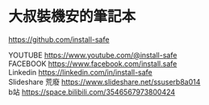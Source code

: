 # 大叔裝機安的筆記本
https://github.com/install-safe  <br>

YOUTUBE  https://www.youtube.com/@install-safe  <br>
FACEBOOK  https://www.facebook.com/install.safe  <br>
Linkedin  https://linkedin.com/in/install-safe  <br>
Slideshare 荒廢  https://www.slideshare.net/ssuserb8a014 <br>
b站  https://space.bilibili.com/3546567973800424 <br>
